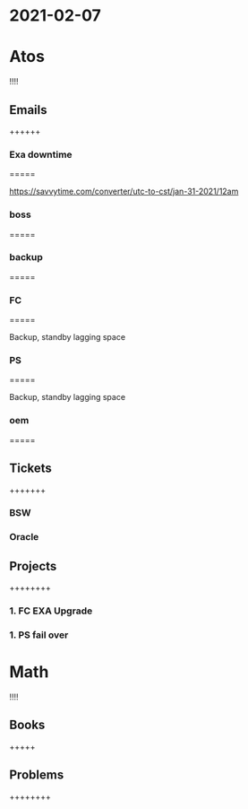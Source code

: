 # 2021-02-07
# Atos
!!!!

## Emails
++++++

### Exa downtime
=====

https://savvytime.com/converter/utc-to-cst/jan-31-2021/12am
### boss
=====


### backup
=====


### FC
=====

Backup, standby lagging space
### PS
=====

Backup, standby lagging space
### oem
=====


## Tickets
+++++++

### BSW
### Oracle
## Projects
++++++++

### 1. FC EXA Upgrade
### 1. PS fail over
# Math
!!!!

## Books
+++++

## Problems
++++++++
